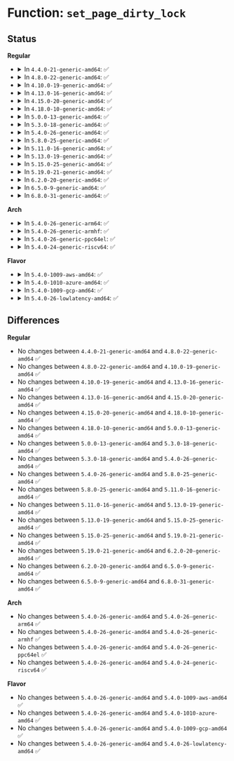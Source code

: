 # Function: <code>set_page_dirty_lock</code>

## Status
<b>Regular</b>
<ul>
<li>
<details>
<summary>In <code>4.4.0-21-generic-amd64</code>: ✅</summary>

```c
int set_page_dirty_lock(struct page * page)
```

```json
{
  "name": "set_page_dirty_lock",
  "collision_type": "Unique Global",
  "inline_type": "No",
  "funcs": [
    {
      "addr": 18446744071580519184,
      "name": "set_page_dirty_lock",
      "external": true,
      "loc": "mm/page-writeback.c:2587",
      "file": "mm/page-writeback.c",
      "inline": "seen, unknown",
      "caller_inline": [],
      "caller_func": [
        "mm/memory.c:__access_remote_vm",
        "fs/direct-io.c:dio_bio_complete",
        "fs/fuse/dev.c:fuse_copy_finish",
        "block/bio.c:bio_set_pages_dirty",
        "block/bio.c:bio_unmap_user"
      ]
    }
  ],
  "symbols": [
    {
      "addr": 18446744071580519184,
      "name": "set_page_dirty_lock",
      "section": ".text",
      "bind": "STB_GLOBAL",
      "size": 64
    }
  ]
}
```
</details>
</li>
<li>
<details>
<summary>In <code>4.8.0-22-generic-amd64</code>: ✅</summary>

```c
int set_page_dirty_lock(struct page * page)
```

```json
{
  "name": "set_page_dirty_lock",
  "collision_type": "Unique Global",
  "inline_type": "No",
  "funcs": [
    {
      "addr": 18446744071580604752,
      "name": "set_page_dirty_lock",
      "external": true,
      "loc": "mm/page-writeback.c:2632",
      "file": "mm/page-writeback.c",
      "inline": "seen, unknown",
      "caller_inline": [],
      "caller_func": [
        "mm/memory.c:__access_remote_vm",
        "fs/direct-io.c:dio_bio_complete",
        "fs/fuse/dev.c:fuse_copy_finish",
        "fs/fuse/file.c:fuse_release_user_pages",
        "block/bio.c:bio_set_pages_dirty",
        "block/bio.c:bio_unmap_user"
      ]
    }
  ],
  "symbols": [
    {
      "addr": 18446744071580604752,
      "name": "set_page_dirty_lock",
      "section": ".text",
      "bind": "STB_GLOBAL",
      "size": 79
    }
  ]
}
```
</details>
</li>
<li>
<details>
<summary>In <code>4.10.0-19-generic-amd64</code>: ✅</summary>

```c
int set_page_dirty_lock(struct page * page)
```

```json
{
  "name": "set_page_dirty_lock",
  "collision_type": "Unique Global",
  "inline_type": "No",
  "funcs": [
    {
      "addr": 18446744071580671664,
      "name": "set_page_dirty_lock",
      "external": true,
      "loc": "mm/page-writeback.c:2599",
      "file": "mm/page-writeback.c",
      "inline": "seen, unknown",
      "caller_inline": [],
      "caller_func": [
        "mm/memory.c:__access_remote_vm",
        "fs/block_dev.c:__blkdev_direct_IO_simple",
        "fs/direct-io.c:dio_bio_complete",
        "fs/fuse/dev.c:fuse_copy_finish",
        "fs/fuse/file.c:fuse_release_user_pages",
        "block/bio.c:bio_set_pages_dirty",
        "block/bio.c:bio_unmap_user"
      ]
    }
  ],
  "symbols": [
    {
      "addr": 18446744071580671664,
      "name": "set_page_dirty_lock",
      "section": ".text",
      "bind": "STB_GLOBAL",
      "size": 79
    }
  ]
}
```
</details>
</li>
<li>
<details>
<summary>In <code>4.13.0-16-generic-amd64</code>: ✅</summary>

```c
int set_page_dirty_lock(struct page * page)
```

```json
{
  "name": "set_page_dirty_lock",
  "collision_type": "Unique Global",
  "inline_type": "No",
  "funcs": [
    {
      "addr": 18446744071580704864,
      "name": "set_page_dirty_lock",
      "external": true,
      "loc": "mm/page-writeback.c:2602",
      "file": "mm/page-writeback.c",
      "inline": "seen, unknown",
      "caller_inline": [],
      "caller_func": [
        "mm/memory.c:__access_remote_vm",
        "fs/block_dev.c:__blkdev_direct_IO_simple",
        "fs/direct-io.c:dio_bio_complete",
        "fs/fuse/dev.c:fuse_copy_finish",
        "fs/fuse/file.c:fuse_release_user_pages",
        "block/bio.c:bio_set_pages_dirty",
        "block/bio.c:bio_unmap_user"
      ]
    }
  ],
  "symbols": [
    {
      "addr": 18446744071580704864,
      "name": "set_page_dirty_lock",
      "section": ".text",
      "bind": "STB_GLOBAL",
      "size": 79
    }
  ]
}
```
</details>
</li>
<li>
<details>
<summary>In <code>4.15.0-20-generic-amd64</code>: ✅</summary>

```c
int set_page_dirty_lock(struct page * page)
```

```json
{
  "name": "set_page_dirty_lock",
  "collision_type": "Unique Global",
  "inline_type": "No",
  "funcs": [
    {
      "addr": 18446744071580790384,
      "name": "set_page_dirty_lock",
      "external": true,
      "loc": "mm/page-writeback.c:2585",
      "file": "mm/page-writeback.c",
      "inline": "seen, unknown",
      "caller_inline": [],
      "caller_func": [
        "mm/memory.c:__access_remote_vm",
        "fs/block_dev.c:__blkdev_direct_IO_simple",
        "fs/direct-io.c:dio_bio_complete",
        "fs/fuse/dev.c:fuse_copy_finish",
        "fs/fuse/file.c:fuse_release_user_pages",
        "block/bio.c:bio_set_pages_dirty",
        "block/bio.c:bio_unmap_user"
      ]
    }
  ],
  "symbols": [
    {
      "addr": 18446744071580790384,
      "name": "set_page_dirty_lock",
      "section": ".text",
      "bind": "STB_GLOBAL",
      "size": 79
    }
  ]
}
```
</details>
</li>
<li>
<details>
<summary>In <code>4.18.0-10-generic-amd64</code>: ✅</summary>

```c
int set_page_dirty_lock(struct page * page)
```

```json
{
  "name": "set_page_dirty_lock",
  "collision_type": "Unique Global",
  "inline_type": "No",
  "funcs": [
    {
      "addr": 18446744071580926800,
      "name": "set_page_dirty_lock",
      "external": true,
      "loc": "mm/page-writeback.c:2586",
      "file": "mm/page-writeback.c",
      "inline": "seen, unknown",
      "caller_inline": [],
      "caller_func": [
        "mm/memory.c:__access_remote_vm",
        "fs/block_dev.c:__blkdev_direct_IO_simple",
        "fs/direct-io.c:dio_bio_complete",
        "fs/fuse/dev.c:fuse_copy_finish",
        "fs/fuse/file.c:fuse_release_user_pages",
        "block/bio.c:bio_set_pages_dirty",
        "block/bio.c:bio_unmap_user"
      ]
    }
  ],
  "symbols": [
    {
      "addr": 18446744071580926800,
      "name": "set_page_dirty_lock",
      "section": ".text",
      "bind": "STB_GLOBAL",
      "size": 80
    }
  ]
}
```
</details>
</li>
<li>
<details>
<summary>In <code>5.0.0-13-generic-amd64</code>: ✅</summary>

```c
int set_page_dirty_lock(struct page * page)
```

```json
{
  "name": "set_page_dirty_lock",
  "collision_type": "Unique Global",
  "inline_type": "No",
  "funcs": [
    {
      "addr": 18446744071581001808,
      "name": "set_page_dirty_lock",
      "external": true,
      "loc": "mm/page-writeback.c:2580",
      "file": "mm/page-writeback.c",
      "inline": "seen, unknown",
      "caller_inline": [],
      "caller_func": [
        "mm/memory.c:__access_remote_vm",
        "fs/block_dev.c:__blkdev_direct_IO_simple",
        "fs/direct-io.c:dio_bio_complete",
        "fs/fuse/dev.c:fuse_copy_finish",
        "fs/fuse/file.c:fuse_release_user_pages",
        "block/bio.c:bio_set_pages_dirty",
        "block/bio.c:bio_unmap_user"
      ]
    }
  ],
  "symbols": [
    {
      "addr": 18446744071581001808,
      "name": "set_page_dirty_lock",
      "section": ".text",
      "bind": "STB_GLOBAL",
      "size": 80
    }
  ]
}
```
</details>
</li>
<li>
<details>
<summary>In <code>5.3.0-18-generic-amd64</code>: ✅</summary>

```c
int set_page_dirty_lock(struct page * page)
```

```json
{
  "name": "set_page_dirty_lock",
  "collision_type": "Unique Global",
  "inline_type": "No",
  "funcs": [
    {
      "addr": 18446744071581066096,
      "name": "set_page_dirty_lock",
      "external": true,
      "loc": "mm/page-writeback.c:2588",
      "file": "mm/page-writeback.c",
      "inline": "seen, unknown",
      "caller_inline": [],
      "caller_func": [
        "mm/memory.c:__access_remote_vm",
        "fs/fuse/dev.c:fuse_copy_finish",
        "fs/fuse/file.c:fuse_release_user_pages",
        "block/bio.c:bio_set_pages_dirty"
      ]
    }
  ],
  "symbols": [
    {
      "addr": 18446744071581066096,
      "name": "set_page_dirty_lock",
      "section": ".text",
      "bind": "STB_GLOBAL",
      "size": 83
    }
  ]
}
```
</details>
</li>
<li>
<details>
<summary>In <code>5.4.0-26-generic-amd64</code>: ✅</summary>

```c
int set_page_dirty_lock(struct page * page)
```

```json
{
  "name": "set_page_dirty_lock",
  "collision_type": "Unique Global",
  "inline_type": "No",
  "funcs": [
    {
      "addr": 18446744071581122064,
      "name": "set_page_dirty_lock",
      "external": true,
      "loc": "mm/page-writeback.c:2592",
      "file": "mm/page-writeback.c",
      "inline": "seen, unknown",
      "caller_inline": [],
      "caller_func": [
        "mm/gup.c:put_user_pages_dirty_lock",
        "mm/memory.c:__access_remote_vm",
        "fs/fuse/dev.c:fuse_copy_finish",
        "fs/fuse/file.c:fuse_release_user_pages",
        "block/bio.c:bio_set_pages_dirty"
      ]
    }
  ],
  "symbols": [
    {
      "addr": 18446744071581122064,
      "name": "set_page_dirty_lock",
      "section": ".text",
      "bind": "STB_GLOBAL",
      "size": 83
    }
  ]
}
```
</details>
</li>
<li>
<details>
<summary>In <code>5.8.0-25-generic-amd64</code>: ✅</summary>

```c
int set_page_dirty_lock(struct page * page)
```

```json
{
  "name": "set_page_dirty_lock",
  "collision_type": "Unique Global",
  "inline_type": "No",
  "funcs": [
    {
      "addr": 18446744071581304736,
      "name": "set_page_dirty_lock",
      "external": true,
      "loc": "mm/page-writeback.c:2602",
      "file": "mm/page-writeback.c",
      "inline": "seen, unknown",
      "caller_inline": [],
      "caller_func": [
        "mm/memory.c:__access_remote_vm",
        "fs/fuse/dev.c:fuse_copy_finish",
        "fs/fuse/file.c:fuse_direct_io",
        "fs/fuse/file.c:fuse_aio_complete_req",
        "block/bio.c:bio_set_pages_dirty"
      ]
    }
  ],
  "symbols": [
    {
      "addr": 18446744071581304736,
      "name": "set_page_dirty_lock",
      "section": ".text",
      "bind": "STB_GLOBAL",
      "size": 83
    }
  ]
}
```
</details>
</li>
<li>
<details>
<summary>In <code>5.11.0-16-generic-amd64</code>: ✅</summary>

```c
int set_page_dirty_lock(struct page * page)
```

```json
{
  "name": "set_page_dirty_lock",
  "collision_type": "Unique Global",
  "inline_type": "No",
  "funcs": [
    {
      "addr": 18446744071581347248,
      "name": "set_page_dirty_lock",
      "external": true,
      "loc": "mm/page-writeback.c:2600",
      "file": "mm/page-writeback.c",
      "inline": "seen, unknown",
      "caller_inline": [],
      "caller_func": [
        "mm/memory.c:__access_remote_vm",
        "fs/fuse/dev.c:fuse_copy_finish",
        "fs/fuse/file.c:fuse_direct_io",
        "fs/fuse/file.c:fuse_aio_complete_req",
        "block/bio.c:bio_set_pages_dirty"
      ]
    }
  ],
  "symbols": [
    {
      "addr": 18446744071581347248,
      "name": "set_page_dirty_lock",
      "section": ".text",
      "bind": "STB_GLOBAL",
      "size": 83
    }
  ]
}
```
</details>
</li>
<li>
<details>
<summary>In <code>5.13.0-19-generic-amd64</code>: ✅</summary>

```c
int set_page_dirty_lock(struct page * page)
```

```json
{
  "name": "set_page_dirty_lock",
  "collision_type": "Unique Global",
  "inline_type": "No",
  "funcs": [
    {
      "addr": 18446744071581366224,
      "name": "set_page_dirty_lock",
      "external": true,
      "loc": "mm/page-writeback.c:2600",
      "file": "mm/page-writeback.c",
      "inline": "seen, unknown",
      "caller_inline": [],
      "caller_func": [
        "mm/gup.c:unpin_user_page_range_dirty_lock",
        "mm/gup.c:unpin_user_pages_dirty_lock",
        "mm/memory.c:__access_remote_vm",
        "fs/fuse/dev.c:fuse_copy_finish",
        "fs/fuse/file.c:fuse_direct_io",
        "fs/fuse/file.c:fuse_aio_complete_req",
        "block/bio.c:bio_set_pages_dirty"
      ]
    }
  ],
  "symbols": [
    {
      "addr": 18446744071581366224,
      "name": "set_page_dirty_lock",
      "section": ".text",
      "bind": "STB_GLOBAL",
      "size": 83
    }
  ]
}
```
</details>
</li>
<li>
<details>
<summary>In <code>5.15.0-25-generic-amd64</code>: ✅</summary>

```c
int set_page_dirty_lock(struct page * page)
```

```json
{
  "name": "set_page_dirty_lock",
  "collision_type": "Unique Global",
  "inline_type": "No",
  "funcs": [
    {
      "addr": 18446744071581614896,
      "name": "set_page_dirty_lock",
      "external": true,
      "loc": "mm/page-writeback.c:2629",
      "file": "mm/page-writeback.c",
      "inline": "seen, unknown",
      "caller_inline": [],
      "caller_func": [
        "mm/gup.c:unpin_user_page_range_dirty_lock",
        "mm/gup.c:unpin_user_pages_dirty_lock",
        "mm/memory.c:__access_remote_vm",
        "fs/fuse/dev.c:fuse_copy_finish",
        "fs/fuse/file.c:fuse_direct_io",
        "fs/fuse/file.c:fuse_aio_complete_req",
        "block/bio.c:bio_set_pages_dirty"
      ]
    }
  ],
  "symbols": [
    {
      "addr": 18446744071581614896,
      "name": "set_page_dirty_lock",
      "section": ".text",
      "bind": "STB_GLOBAL",
      "size": 83
    }
  ]
}
```
</details>
</li>
<li>
<details>
<summary>In <code>5.19.0-21-generic-amd64</code>: ✅</summary>

```c
int set_page_dirty_lock(struct page * page)
```

```json
{
  "name": "set_page_dirty_lock",
  "collision_type": "Unique Global",
  "inline_type": "No",
  "funcs": [
    {
      "addr": 18446744071581976016,
      "name": "set_page_dirty_lock",
      "external": true,
      "loc": "mm/page-writeback.c:2740",
      "file": "mm/page-writeback.c",
      "inline": "seen, unknown",
      "caller_inline": [],
      "caller_func": [
        "mm/memory.c:__access_remote_vm",
        "fs/fuse/dev.c:fuse_copy_finish",
        "fs/fuse/file.c:fuse_direct_io",
        "fs/fuse/file.c:fuse_aio_complete_req",
        "block/bio.c:bio_set_pages_dirty",
        "block/bio.c:__bio_release_pages"
      ]
    }
  ],
  "symbols": [
    {
      "addr": 18446744071581976016,
      "name": "set_page_dirty_lock",
      "section": ".text",
      "bind": "STB_GLOBAL",
      "size": 127
    }
  ]
}
```
</details>
</li>
<li>
<details>
<summary>In <code>6.2.0-20-generic-amd64</code>: ✅</summary>

```c
int set_page_dirty_lock(struct page * page)
```

```json
{
  "name": "set_page_dirty_lock",
  "collision_type": "Unique Global",
  "inline_type": "No",
  "funcs": [
    {
      "addr": 18446744071582410976,
      "name": "set_page_dirty_lock",
      "external": true,
      "loc": "mm/page-writeback.c:2878",
      "file": "mm/page-writeback.c",
      "inline": "seen, unknown",
      "caller_inline": [],
      "caller_func": [
        "mm/memory.c:__access_remote_vm",
        "fs/fuse/dev.c:fuse_copy_finish",
        "fs/fuse/file.c:fuse_direct_io",
        "fs/fuse/file.c:fuse_aio_complete_req",
        "block/bio.c:bio_set_pages_dirty",
        "block/bio.c:__bio_release_pages"
      ]
    }
  ],
  "symbols": [
    {
      "addr": 18446744071582410976,
      "name": "set_page_dirty_lock",
      "section": ".text",
      "bind": "STB_GLOBAL",
      "size": 127
    }
  ]
}
```
</details>
</li>
<li>
<details>
<summary>In <code>6.5.0-9-generic-amd64</code>: ✅</summary>

```c
int set_page_dirty_lock(struct page * page)
```

```json
{
  "name": "set_page_dirty_lock",
  "collision_type": "Unique Global",
  "inline_type": "No",
  "funcs": [
    {
      "addr": 18446744071582617424,
      "name": "set_page_dirty_lock",
      "external": true,
      "loc": "mm/page-writeback.c:2819",
      "file": "mm/page-writeback.c",
      "inline": "seen, unknown",
      "caller_inline": [],
      "caller_func": [
        "mm/memory.c:__access_remote_vm",
        "fs/fuse/dev.c:fuse_copy_finish",
        "fs/fuse/file.c:fuse_direct_io",
        "fs/fuse/file.c:fuse_aio_complete_req",
        "block/bio.c:bio_set_pages_dirty",
        "block/bio.c:__bio_release_pages"
      ]
    }
  ],
  "symbols": [
    {
      "addr": 18446744071582617424,
      "name": "set_page_dirty_lock",
      "section": ".text",
      "bind": "STB_GLOBAL",
      "size": 127
    }
  ]
}
```
</details>
</li>
<li>
<details>
<summary>In <code>6.8.0-31-generic-amd64</code>: ✅</summary>

```c
int set_page_dirty_lock(struct page * page)
```

```json
{
  "name": "set_page_dirty_lock",
  "collision_type": "Unique Global",
  "inline_type": "No",
  "funcs": [
    {
      "addr": 18446744071582788944,
      "name": "set_page_dirty_lock",
      "external": true,
      "loc": "mm/page-writeback.c:2798",
      "file": "mm/page-writeback.c",
      "inline": "seen, unknown",
      "caller_inline": [],
      "caller_func": [
        "mm/memory.c:__access_remote_vm",
        "fs/fuse/dev.c:fuse_copy_finish",
        "fs/fuse/file.c:fuse_direct_io",
        "fs/fuse/file.c:fuse_aio_complete_req",
        "block/bio-integrity.c:bio_integrity_unpin_bvec"
      ]
    }
  ],
  "symbols": [
    {
      "addr": 18446744071582788944,
      "name": "set_page_dirty_lock",
      "section": ".text",
      "bind": "STB_GLOBAL",
      "size": 124
    }
  ]
}
```
</details>
</li>
</ul>
<b>Arch</b>
<ul>
<li>
<details>
<summary>In <code>5.4.0-26-generic-arm64</code>: ✅</summary>

```c
int set_page_dirty_lock(struct page * page)
```

```json
{
  "name": "set_page_dirty_lock",
  "collision_type": "Unique Global",
  "inline_type": "No",
  "funcs": [
    {
      "addr": 18446603336492499776,
      "name": "set_page_dirty_lock",
      "external": true,
      "loc": "mm/page-writeback.c:2592",
      "file": "mm/page-writeback.c",
      "inline": "seen, unknown",
      "caller_inline": [],
      "caller_func": [
        "mm/gup.c:put_user_pages_dirty_lock",
        "mm/memory.c:__access_remote_vm",
        "fs/fuse/dev.c:fuse_copy_finish",
        "block/bio.c:bio_set_pages_dirty"
      ]
    }
  ],
  "symbols": [
    {
      "addr": 18446603336492499776,
      "name": "set_page_dirty_lock",
      "section": ".text",
      "bind": "STB_GLOBAL",
      "size": 172
    }
  ]
}
```
</details>
</li>
<li>
<details>
<summary>In <code>5.4.0-26-generic-armhf</code>: ✅</summary>

```c
int set_page_dirty_lock(struct page * page)
```

```json
{
  "name": "set_page_dirty_lock",
  "collision_type": "Unique Global",
  "inline_type": "No",
  "funcs": [
    {
      "addr": 3226365144,
      "name": "set_page_dirty_lock",
      "external": true,
      "loc": "mm/page-writeback.c:2592",
      "file": "mm/page-writeback.c",
      "inline": "seen, unknown",
      "caller_inline": [],
      "caller_func": [
        "mm/gup.c:put_user_pages_dirty_lock",
        "mm/memory.c:__access_remote_vm",
        "fs/fuse/dev.c:fuse_copy_finish",
        "fs/fuse/file.c:fuse_release_user_pages",
        "block/bio.c:bio_set_pages_dirty"
      ]
    }
  ],
  "symbols": [
    {
      "addr": 3226365144,
      "name": "set_page_dirty_lock",
      "section": ".text",
      "bind": "STB_GLOBAL",
      "size": 192
    }
  ]
}
```
</details>
</li>
<li>
<details>
<summary>In <code>5.4.0-26-generic-ppc64el</code>: ✅</summary>

```c
int set_page_dirty_lock(struct page * page)
```

```json
{
  "name": "set_page_dirty_lock",
  "collision_type": "Unique Global",
  "inline_type": "No",
  "funcs": [
    {
      "addr": 13835058055285780688,
      "name": "set_page_dirty_lock",
      "external": true,
      "loc": "mm/page-writeback.c:2592",
      "file": "mm/page-writeback.c",
      "inline": "seen, unknown",
      "caller_inline": [],
      "caller_func": [
        "mm/gup.c:put_user_pages_dirty_lock",
        "mm/memory.c:__access_remote_vm",
        "fs/fuse/dev.c:fuse_copy_finish",
        "block/bio.c:bio_set_pages_dirty"
      ]
    }
  ],
  "symbols": [
    {
      "addr": 13835058055285780688,
      "name": "set_page_dirty_lock",
      "section": ".text",
      "bind": "STB_GLOBAL",
      "size": 224
    }
  ]
}
```
</details>
</li>
<li>
<details>
<summary>In <code>5.4.0-24-generic-riscv64</code>: ✅</summary>

```c
int set_page_dirty_lock(struct page * page)
```

```json
{
  "name": "set_page_dirty_lock",
  "collision_type": "Unique Global",
  "inline_type": "No",
  "funcs": [
    {
      "addr": 18446743936272554628,
      "name": "set_page_dirty_lock",
      "external": true,
      "loc": "mm/page-writeback.c:2592",
      "file": "mm/page-writeback.c",
      "inline": "seen, unknown",
      "caller_inline": [],
      "caller_func": [
        "mm/gup.c:put_user_pages_dirty_lock",
        "mm/memory.c:__access_remote_vm",
        "fs/fuse/dev.c:fuse_copy_finish",
        "block/bio.c:bio_set_pages_dirty"
      ]
    }
  ],
  "symbols": [
    {
      "addr": 18446743936272554628,
      "name": "set_page_dirty_lock",
      "section": ".text",
      "bind": "STB_GLOBAL",
      "size": 114
    }
  ]
}
```
</details>
</li>
</ul>
<b>Flavor</b>
<ul>
<li>
<details>
<summary>In <code>5.4.0-1009-aws-amd64</code>: ✅</summary>

```c
int set_page_dirty_lock(struct page * page)
```

```json
{
  "name": "set_page_dirty_lock",
  "collision_type": "Unique Global",
  "inline_type": "No",
  "funcs": [
    {
      "addr": 18446744071581090912,
      "name": "set_page_dirty_lock",
      "external": true,
      "loc": "mm/page-writeback.c:2592",
      "file": "mm/page-writeback.c",
      "inline": "seen, unknown",
      "caller_inline": [],
      "caller_func": [
        "mm/gup.c:put_user_pages_dirty_lock",
        "mm/memory.c:__access_remote_vm",
        "fs/fuse/dev.c:fuse_copy_finish",
        "fs/fuse/file.c:fuse_release_user_pages",
        "block/bio.c:bio_set_pages_dirty"
      ]
    }
  ],
  "symbols": [
    {
      "addr": 18446744071581090912,
      "name": "set_page_dirty_lock",
      "section": ".text",
      "bind": "STB_GLOBAL",
      "size": 83
    }
  ]
}
```
</details>
</li>
<li>
<details>
<summary>In <code>5.4.0-1010-azure-amd64</code>: ✅</summary>

```c
int set_page_dirty_lock(struct page * page)
```

```json
{
  "name": "set_page_dirty_lock",
  "collision_type": "Unique Global",
  "inline_type": "No",
  "funcs": [
    {
      "addr": 18446744071581038096,
      "name": "set_page_dirty_lock",
      "external": true,
      "loc": "mm/page-writeback.c:2592",
      "file": "mm/page-writeback.c",
      "inline": "seen, unknown",
      "caller_inline": [],
      "caller_func": [
        "mm/gup.c:put_user_pages_dirty_lock",
        "mm/memory.c:__access_remote_vm",
        "fs/fuse/dev.c:fuse_copy_finish",
        "fs/fuse/file.c:fuse_release_user_pages",
        "block/bio.c:bio_set_pages_dirty"
      ]
    }
  ],
  "symbols": [
    {
      "addr": 18446744071581038096,
      "name": "set_page_dirty_lock",
      "section": ".text",
      "bind": "STB_GLOBAL",
      "size": 83
    }
  ]
}
```
</details>
</li>
<li>
<details>
<summary>In <code>5.4.0-1009-gcp-amd64</code>: ✅</summary>

```c
int set_page_dirty_lock(struct page * page)
```

```json
{
  "name": "set_page_dirty_lock",
  "collision_type": "Unique Global",
  "inline_type": "No",
  "funcs": [
    {
      "addr": 18446744071581082112,
      "name": "set_page_dirty_lock",
      "external": true,
      "loc": "mm/page-writeback.c:2592",
      "file": "mm/page-writeback.c",
      "inline": "seen, unknown",
      "caller_inline": [],
      "caller_func": [
        "mm/gup.c:put_user_pages_dirty_lock",
        "mm/memory.c:__access_remote_vm",
        "fs/fuse/dev.c:fuse_copy_finish",
        "fs/fuse/file.c:fuse_release_user_pages",
        "block/bio.c:bio_set_pages_dirty"
      ]
    }
  ],
  "symbols": [
    {
      "addr": 18446744071581082112,
      "name": "set_page_dirty_lock",
      "section": ".text",
      "bind": "STB_GLOBAL",
      "size": 83
    }
  ]
}
```
</details>
</li>
<li>
<details>
<summary>In <code>5.4.0-26-lowlatency-amd64</code>: ✅</summary>

```c
int set_page_dirty_lock(struct page * page)
```

```json
{
  "name": "set_page_dirty_lock",
  "collision_type": "Unique Global",
  "inline_type": "No",
  "funcs": [
    {
      "addr": 18446744071581144656,
      "name": "set_page_dirty_lock",
      "external": true,
      "loc": "mm/page-writeback.c:2592",
      "file": "mm/page-writeback.c",
      "inline": "seen, unknown",
      "caller_inline": [],
      "caller_func": [
        "mm/gup.c:put_user_pages_dirty_lock",
        "mm/memory.c:__access_remote_vm",
        "fs/fuse/dev.c:fuse_copy_finish",
        "fs/fuse/file.c:fuse_release_user_pages",
        "block/bio.c:bio_set_pages_dirty"
      ]
    }
  ],
  "symbols": [
    {
      "addr": 18446744071581144656,
      "name": "set_page_dirty_lock",
      "section": ".text",
      "bind": "STB_GLOBAL",
      "size": 74
    }
  ]
}
```
</details>
</li>
</ul>

## Differences
<b>Regular</b>
<ul>
<li>
No changes between <code>4.4.0-21-generic-amd64</code> and <code>4.8.0-22-generic-amd64</code> ✅
</li>
<li>
No changes between <code>4.8.0-22-generic-amd64</code> and <code>4.10.0-19-generic-amd64</code> ✅
</li>
<li>
No changes between <code>4.10.0-19-generic-amd64</code> and <code>4.13.0-16-generic-amd64</code> ✅
</li>
<li>
No changes between <code>4.13.0-16-generic-amd64</code> and <code>4.15.0-20-generic-amd64</code> ✅
</li>
<li>
No changes between <code>4.15.0-20-generic-amd64</code> and <code>4.18.0-10-generic-amd64</code> ✅
</li>
<li>
No changes between <code>4.18.0-10-generic-amd64</code> and <code>5.0.0-13-generic-amd64</code> ✅
</li>
<li>
No changes between <code>5.0.0-13-generic-amd64</code> and <code>5.3.0-18-generic-amd64</code> ✅
</li>
<li>
No changes between <code>5.3.0-18-generic-amd64</code> and <code>5.4.0-26-generic-amd64</code> ✅
</li>
<li>
No changes between <code>5.4.0-26-generic-amd64</code> and <code>5.8.0-25-generic-amd64</code> ✅
</li>
<li>
No changes between <code>5.8.0-25-generic-amd64</code> and <code>5.11.0-16-generic-amd64</code> ✅
</li>
<li>
No changes between <code>5.11.0-16-generic-amd64</code> and <code>5.13.0-19-generic-amd64</code> ✅
</li>
<li>
No changes between <code>5.13.0-19-generic-amd64</code> and <code>5.15.0-25-generic-amd64</code> ✅
</li>
<li>
No changes between <code>5.15.0-25-generic-amd64</code> and <code>5.19.0-21-generic-amd64</code> ✅
</li>
<li>
No changes between <code>5.19.0-21-generic-amd64</code> and <code>6.2.0-20-generic-amd64</code> ✅
</li>
<li>
No changes between <code>6.2.0-20-generic-amd64</code> and <code>6.5.0-9-generic-amd64</code> ✅
</li>
<li>
No changes between <code>6.5.0-9-generic-amd64</code> and <code>6.8.0-31-generic-amd64</code> ✅
</li>
</ul>
<b>Arch</b>
<ul>
<li>
No changes between <code>5.4.0-26-generic-amd64</code> and <code>5.4.0-26-generic-arm64</code> ✅
</li>
<li>
No changes between <code>5.4.0-26-generic-amd64</code> and <code>5.4.0-26-generic-armhf</code> ✅
</li>
<li>
No changes between <code>5.4.0-26-generic-amd64</code> and <code>5.4.0-26-generic-ppc64el</code> ✅
</li>
<li>
No changes between <code>5.4.0-26-generic-amd64</code> and <code>5.4.0-24-generic-riscv64</code> ✅
</li>
</ul>
<b>Flavor</b>
<ul>
<li>
No changes between <code>5.4.0-26-generic-amd64</code> and <code>5.4.0-1009-aws-amd64</code> ✅
</li>
<li>
No changes between <code>5.4.0-26-generic-amd64</code> and <code>5.4.0-1010-azure-amd64</code> ✅
</li>
<li>
No changes between <code>5.4.0-26-generic-amd64</code> and <code>5.4.0-1009-gcp-amd64</code> ✅
</li>
<li>
No changes between <code>5.4.0-26-generic-amd64</code> and <code>5.4.0-26-lowlatency-amd64</code> ✅
</li>
</ul>
